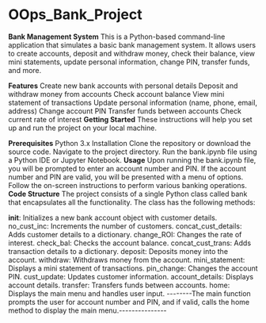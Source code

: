 # OOps_Bank_Project
**Bank Management System**
  This is a Python-based command-line application that simulates a basic bank management system. It allows users to create accounts, deposit and withdraw money, check their balance, view mini statements, update personal information, change PIN, transfer funds, and more.

**Features**
  Create new bank accounts with personal details
  Deposit and withdraw money from accounts
  Check account balance
  View mini statement of transactions
  Update personal information (name, phone, email, address)
  Change account PIN
  Transfer funds between accounts
  Check current rate of interest
**Getting Started**
  These instructions will help you set up and run the project on your local machine.

**Prerequisites**
  Python 3.x
  Installation
  Clone the repository or download the source code.
  Navigate to the project directory.
  Run the bank.ipynb file using a Python IDE or Jupyter Notebook.
**Usage**
  Upon running the bank.ipynb file, you will be prompted to enter an account number and PIN.
  If the account number and PIN are valid, you will be presented with a menu of options.
  Follow the on-screen instructions to perform various banking operations.
**Code Structure**
  The project consists of a single Python class called bank that encapsulates all the functionality. The class has the following methods:
  
  __init__: Initializes a new bank account object with customer details.
  no_cust_inc: Increments the number of customers.
  concat_cust_details: Adds customer details to a dictionary.
  change_ROI: Changes the rate of interest.
  check_bal: Checks the account balance.
  concat_cust_trans: Adds transaction details to a dictionary.
  deposit: Deposits money into the account.
  withdraw: Withdraws money from the account.
  mini_statement: Displays a mini statement of transactions.
  pin_change: Changes the account PIN.
  cust_update: Updates customer information.
  account_details: Displays account details.
  transfer: Transfers funds between accounts.
  home: Displays the main menu and handles user input.
  --------The main function prompts the user for account number and PIN, and if valid, calls the home method to display the main menu.---------------




  
